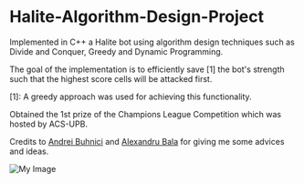 # Halite-Algorithm-Design-Project
Implemented in C++ a Halite bot using algorithm design techniques such as Divide and Conquer, Greedy and Dynamic Programming.

The goal of the implementation is to efficiently save [1] the bot's strength such that the highest score cells will be attacked first.

[1]: A greedy approach was used for achieving this functionality.

Obtained the 1st prize of the Champions League Competition which was hosted by ACS-UPB.

Credits to [Andrei Buhnici](https://github.com/AndreiBuhnici) and [Alexandru Bala](https://github.com/alex-constantin) for giving me some advices and ideas.

![My Image](Halite.png)
